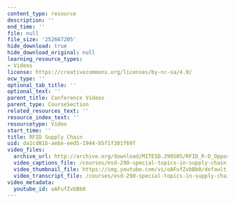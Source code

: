 ```yaml
---
content_type: resource
description: ''
end_time: ''
file: null
file_size: '252667205'
hide_download: true
hide_download_original: null
learning_resource_types:
- Videos
license: https://creativecommons.org/licenses/by-nc-sa/4.0/
ocw_type: ''
optional_tab_title: ''
optional_text: ''
parent_title: Conference Videos
parent_type: CourseSection
related_resources_text: ''
resource_index_text: ''
resourcetype: Video
start_time: ''
title: RFID Supply Chain
uid: da1cd81b-aebe-eed5-1944-b5f1f301f69f
video_files:
  archive_url: http://archive.org/download/MITESD.290S05/RFID_R-D_Opportunities_Supply_Chain-220k.mp4
  video_captions_file: /courses/esd-290-special-topics-in-supply-chain-management-spring-2005/2954819268f15154bea5e65f5632d39d_oAFufZvbBb0.vtt
  video_thumbnail_file: https://img.youtube.com/vi/oAFufZvbBb0/default.jpg
  video_transcript_file: /courses/esd-290-special-topics-in-supply-chain-management-spring-2005/714954c7e5678a74a47eba7a1c4cf1e3_oAFufZvbBb0.pdf
video_metadata:
  youtube_id: oAFufZvbBb0
---
```

